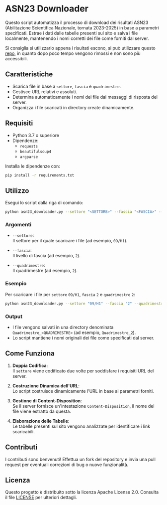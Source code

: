 
# ASN23 Downloader

Questo script automatizza il processo di download dei risultati ASN23 (Abilitazione Scientifica Nazionale, tornata 2023-2025) in base a parametri specificati. Estrae i dati dalle tabelle presenti sul sito e salva i file localmente, mantenendo i nomi corretti dei file come forniti dal server.

Si consiglia si utilizzarlo appena i risultati escono, si può utilizzare questo [repo](https://github.com/alessandropellegrini/risultati-asn), in quanto dopo poco tempo vengono rimossi e non sono più accessibili.

## Caratteristiche

- Scarica file in base a `settore`, `fascia` e `quadrimestre`.
- Gestisce URL relativi e assoluti.
- Determina automaticamente i nomi dei file dai messaggi di risposta del server.
- Organizza i file scaricati in directory create dinamicamente.

## Requisiti

- Python 3.7 o superiore
- Dipendenze:
  - `requests`
  - `beautifulsoup4`
  - `argparse`

Installa le dipendenze con:

```bash
pip install -r requirements.txt
```

## Utilizzo

Esegui lo script dalla riga di comando:

```bash
python asn23_downloader.py --settore "<SETTORE>" --fascia "<FASCIA>" --quadrimestre "<QUADRIMESTRE>"
```

### Argomenti

- `--settore`:  
  Il settore per il quale scaricare i file (ad esempio, `09/H1`).

- `--fascia`:  
  Il livello di fascia (ad esempio, `2`).

- `--quadrimestre`:  
  Il quadrimestre (ad esempio, `2`).

### Esempio

Per scaricare i file per `settore` `09/H1`, `fascia` `2` e `quadrimestre` `2`:

```bash
python asn23_downloader.py --settore "09/H1" --fascia "2" --quadrimestre "2"
```

### Output

- I file vengono salvati in una directory denominata `Quadrimestre_<QUADRIMESTRE>` (ad esempio, `Quadrimestre_2`).
- Lo script mantiene i nomi originali dei file come specificati dal server.

## Come Funziona

1. **Doppia Codifica**:  
   Il `settore` viene codificato due volte per soddisfare i requisiti URL del server.

2. **Costruzione Dinamica dell'URL**:  
   Lo script costruisce dinamicamente l'URL in base ai parametri forniti.

3. **Gestione di Content-Disposition**:  
   Se il server fornisce un'intestazione `Content-Disposition`, il nome del file viene estratto da questa.

4. **Elaborazione delle Tabelle**:  
   Le tabelle presenti sul sito vengono analizzate per identificare i link scaricabili.


## Contributi

I contributi sono benvenuti! Effettua un fork del repository e invia una pull request per eventuali correzioni di bug o nuove funzionalità.

## Licenza

Questo progetto è distribuito sotto la licenza Apache License 2.0. Consulta il file [LICENSE](LICENSE) per ulteriori dettagli.
